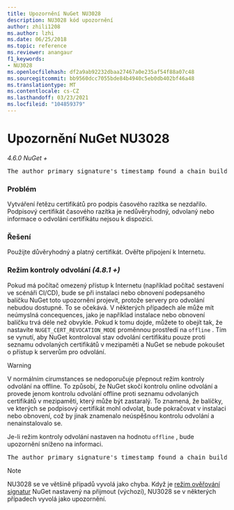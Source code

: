 ```yaml
---
title: Upozornění NuGet NU3028
description: NU3028 kód upozornění
author: zhili1208
ms.author: lzhi
ms.date: 06/25/2018
ms.topic: reference
ms.reviewer: anangaur
f1_keywords:
- NU3028
ms.openlocfilehash: df2a9ab92232dbaa27467a0e235af54f88a07c48
ms.sourcegitcommit: bb9560dcc7055bde84b4940c5eb0db402bf46a48
ms.translationtype: MT
ms.contentlocale: cs-CZ
ms.lasthandoff: 03/23/2021
ms.locfileid: "104859379"
---
```

# <a name="nuget-warning-nu3028"></a>Upozornění NuGet NU3028

*4.6.0 NuGet +*

<pre>The author primary signature's timestamp found a chain building issue: The revocation function was unable to check revocation because the revocation server could not be reached. For more information, visit https://aka.ms/certificateRevocationMode</pre>

### <a name="issue"></a>Problém
Vytváření řetězu certifikátů pro podpis časového razítka se nezdařilo. Podpisový certifikát časového razítka je nedůvěryhodný, odvolaný nebo informace o odvolání certifikátu nejsou k dispozici.

### <a name="solution"></a>Řešení
Použijte důvěryhodný a platný certifikát. Ověřte připojení k Internetu.

### <a name="revocation-check-mode-481"></a>Režim kontroly odvolání *(4.8.1 +)*
Pokud má počítač omezený přístup k Internetu (například počítač sestavení ve scénáři CI/CD), bude se při instalaci nebo obnovení podepsaného balíčku NuGet toto upozornění projevit, protože servery pro odvolání nebudou dostupné. To se očekává.
V některých případech ale může mít neúmyslná concequences, jako je například instalace nebo obnovení balíčku trvá déle než obvykle. Pokud k tomu dojde, můžete to obejít tak, že nastavíte `NUGET_CERT_REVOCATION_MODE` proměnnou prostředí na `offline` . Tím se vynutí, aby NuGet kontroloval stav odvolání certifikátu pouze proti seznamu odvolaných certifikátů v mezipaměti a NuGet se nebude pokoušet o přístup k serverům pro odvolání.

> [!Warning]
> V normálním cirumstances se nedoporučuje přepnout režim kontroly odvolání na offline. To způsobí, že NuGet skočí kontrolu online odvolání a provede jenom kontrolu odvolání offline proti seznamu odvolaných certifikátů v mezipaměti, který může být zastaralý. To znamená, že balíčky, ve kterých se podpisový certifikát mohl odvolat, bude pokračovat v instalaci nebo obnovení, což by jinak znamenalo neúspěšnou kontrolu odvolání a nenainstalovalo se.

Je-li režim kontroly odvolání nastaven na hodnotu `offline` , bude upozornění sníženo na informaci.

<pre>The author primary signature's timestamp found a chain building issue: The revocation function was unable to check revocation because the certificate is not available in the cached certificate revocation list and NUGET_CERT_REVOCATION_MODE environment variable has been set to offline. For more information, visit https://aka.ms/certificateRevocationMode.</pre>

> [!Note]
> NU3028 se ve většině případů vyvolá jako chyba. Když je [režim ověřování signatur](../../consume-packages/installing-signed-packages.md#configure-package-signature-requirements) NuGet nastavený na přijmout (výchozí), NU3028 se v některých případech vyvolá jako upozornění.
